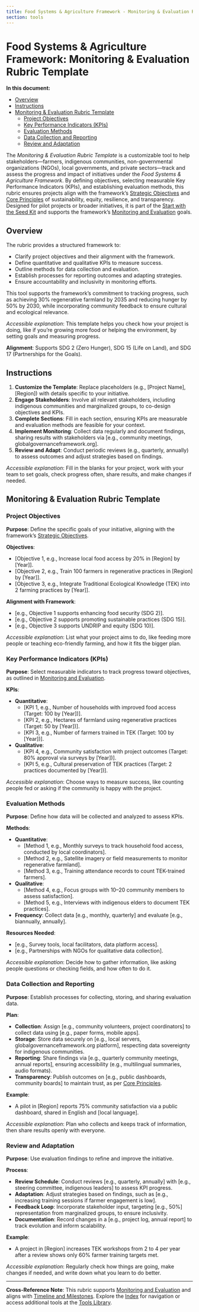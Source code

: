 ```yaml
---
title: Food Systems & Agriculture Framework - Monitoring & Evaluation Rubric Template
section: tools
---
```


# Food Systems & Agriculture Framework: Monitoring & Evaluation Rubric Template

**In this document:**
- [Overview](#overview)
- [Instructions](#instructions)
- [Monitoring & Evaluation Rubric Template](#monitoring-evaluation-rubric-template)
  - [Project Objectives](#project-objectives)
  - [Key Performance Indicators (KPIs)](#key-performance-indicators-kpis)
  - [Evaluation Methods](#evaluation-methods)
  - [Data Collection and Reporting](#data-collection-and-reporting)
  - [Review and Adaptation](#review-and-adaptation)

The *Monitoring & Evaluation Rubric Template* is a customizable tool to help stakeholders—farmers, indigenous communities, non-governmental organizations (NGOs), local governments, and private sectors—track and assess the progress and impact of initiatives under the *Food Systems & Agriculture Framework*. By defining objectives, selecting measurable Key Performance Indicators (KPIs), and establishing evaluation methods, this rubric ensures projects align with the framework’s [Strategic Objectives](/frameworks/docs/implementation/food-systems#07-strategic-objectives) and [Core Principles](/frameworks/docs/implementation/food-systems#06-core-principles) of sustainability, equity, resilience, and transparency. Designed for pilot projects or broader initiatives, it is part of the [Start with the Seed Kit](/frameworks/tools/food-systems/seed-kit-en.zip) and supports the framework’s [Monitoring and Evaluation](/frameworks/docs/implementation/food-systems#08-implementation-mechanisms) goals.

## Overview
The rubric provides a structured framework to:
- Clarify project objectives and their alignment with the framework.
- Define quantitative and qualitative KPIs to measure success.
- Outline methods for data collection and evaluation.
- Establish processes for reporting outcomes and adapting strategies.
- Ensure accountability and inclusivity in monitoring efforts.

This tool supports the framework’s commitment to tracking progress, such as achieving 30% regenerative farmland by 2035 and reducing hunger by 50% by 2030, while incorporating community feedback to ensure cultural and ecological relevance.

*Accessible explanation*: This template helps you check how your project is doing, like if you’re growing more food or helping the environment, by setting goals and measuring progress.

**Alignment**: Supports SDG 2 (Zero Hunger), SDG 15 (Life on Land), and SDG 17 (Partnerships for the Goals).

## Instructions
1. **Customize the Template**: Replace placeholders (e.g., [Project Name], [Region]) with details specific to your initiative.
2. **Engage Stakeholders**: Involve all relevant stakeholders, including indigenous communities and marginalized groups, to co-design objectives and KPIs.
3. **Complete Sections**: Fill in each section, ensuring KPIs are measurable and evaluation methods are feasible for your context.
4. **Implement Monitoring**: Collect data regularly and document findings, sharing results with stakeholders via [e.g., community meetings, globalgovernanceframework.org].
5. **Review and Adapt**: Conduct periodic reviews (e.g., quarterly, annually) to assess outcomes and adjust strategies based on findings.

*Accessible explanation*: Fill in the blanks for your project, work with your team to set goals, check progress often, share results, and make changes if needed.

## Monitoring & Evaluation Rubric Template
### Project Objectives
**Purpose**: Define the specific goals of your initiative, aligning with the framework’s [Strategic Objectives](/frameworks/docs/implementation/food-systems#07-strategic-objectives).

**Objectives**:
- [Objective 1, e.g., Increase local food access by 20% in [Region] by [Year]].
- [Objective 2, e.g., Train 100 farmers in regenerative practices in [Region] by [Year]].
- [Objective 3, e.g., Integrate Traditional Ecological Knowledge (TEK) into 2 farming practices by [Year]].

**Alignment with Framework**:
- [e.g., Objective 1 supports enhancing food security (SDG 2)].
- [e.g., Objective 2 supports promoting sustainable practices (SDG 15)].
- [e.g., Objective 3 supports UNDRIP and equity (SDG 10)].

*Accessible explanation*: List what your project aims to do, like feeding more people or teaching eco-friendly farming, and how it fits the bigger plan.

### Key Performance Indicators (KPIs)
**Purpose**: Select measurable indicators to track progress toward objectives, as outlined in [Monitoring and Evaluation](/frameworks/docs/implementation/food-systems#08-implementation-mechanisms).

**KPIs**:
- **Quantitative**:
  - [KPI 1, e.g., Number of households with improved food access (Target: 100 by [Year])].
  - [KPI 2, e.g., Hectares of farmland using regenerative practices (Target: 50 by [Year])].
  - [KPI 3, e.g., Number of farmers trained in TEK (Target: 100 by [Year])].
- **Qualitative**:
  - [KPI 4, e.g., Community satisfaction with project outcomes (Target: 80% approval via surveys by [Year])].
  - [KPI 5, e.g., Cultural preservation of TEK practices (Target: 2 practices documented by [Year])].

*Accessible explanation*: Choose ways to measure success, like counting people fed or asking if the community is happy with the project.

### Evaluation Methods
**Purpose**: Define how data will be collected and analyzed to assess KPIs.

**Methods**:
- **Quantitative**:
  - [Method 1, e.g., Monthly surveys to track household food access, conducted by local coordinators].
  - [Method 2, e.g., Satellite imagery or field measurements to monitor regenerative farmland].
  - [Method 3, e.g., Training attendance records to count TEK-trained farmers].
- **Qualitative**:
  - [Method 4, e.g., Focus groups with 10–20 community members to assess satisfaction].
  - [Method 5, e.g., Interviews with indigenous elders to document TEK practices].
- **Frequency**: Collect data [e.g., monthly, quarterly] and evaluate [e.g., biannually, annually].

**Resources Needed**:
- [e.g., Survey tools, local facilitators, data platform access].
- [e.g., Partnerships with NGOs for qualitative data collection].

*Accessible explanation*: Decide how to gather information, like asking people questions or checking fields, and how often to do it.

### Data Collection and Reporting
**Purpose**: Establish processes for collecting, storing, and sharing evaluation data.

**Plan**:
- **Collection**: Assign [e.g., community volunteers, project coordinators] to collect data using [e.g., paper forms, mobile apps].
- **Storage**: Store data securely on [e.g., local servers, globalgovernanceframework.org platform], respecting data sovereignty for indigenous communities.
- **Reporting**: Share findings via [e.g., quarterly community meetings, annual reports], ensuring accessibility (e.g., multilingual summaries, audio formats).
- **Transparency**: Publish outcomes on [e.g., public dashboards, community boards] to maintain trust, as per [Core Principles](/frameworks/docs/implementation/food-systems#06-core-principles).

**Example**:
- A pilot in [Region] reports 75% community satisfaction via a public dashboard, shared in English and [local language].

*Accessible explanation*: Plan who collects and keeps track of information, then share results openly with everyone.

### Review and Adaptation
**Purpose**: Use evaluation findings to refine and improve the initiative.

**Process**:
- **Review Schedule**: Conduct reviews [e.g., quarterly, annually] with [e.g., steering committee, indigenous leaders] to assess KPI progress.
- **Adaptation**: Adjust strategies based on findings, such as [e.g., increasing training sessions if farmer engagement is low].
- **Feedback Loop**: Incorporate stakeholder input, targeting [e.g., 50%] representation from marginalized groups, to ensure inclusivity.
- **Documentation**: Record changes in a [e.g., project log, annual report] to track evolution and inform scalability.

**Example**:
- A project in [Region] increases TEK workshops from 2 to 4 per year after a review shows only 60% farmer training targets met.

*Accessible explanation*: Regularly check how things are going, make changes if needed, and write down what you learn to do better.

---

**Cross-Reference Note**: This rubric supports [Monitoring and Evaluation](/frameworks/docs/implementation/food-systems#08-implementation-mechanisms) and aligns with [Timeline and Milestones](/frameworks/docs/implementation/food-systems#12-timeline-milestones). Explore the [Index](/frameworks/docs/implementation/food-systems) for navigation or access additional tools at the [Tools Library](/frameworks/tools/food-systems).